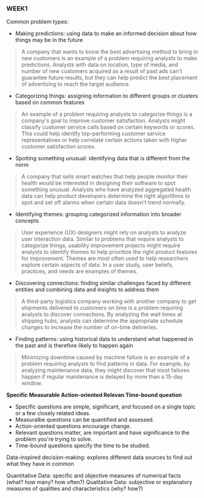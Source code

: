 ### WEEK1 ###

Common problem types:
- Making predictions: using data to make an informed decision about how things may be in the future
> A company that wants to know the best advertising method to bring in new customers is an example of a problem requiring analysts to make predictions. Analysts with data on location, type of media, and number of new customers acquired as a result of past ads can't guarantee future results, but they can help predict the best placement of advertising to reach the target audience.

- Categorizing things: assigning information to different groups or clusters based on common features
> An example of a problem requiring analysts to categorize things is a company's goal to improve customer satisfaction. Analysts might classify customer service calls based on certain keywords or scores. This could help identify top-performing customer service representatives or help correlate certain actions taken with higher customer satisfaction scores.

- Spotting something unusual: identifying data that is different from the norm
> A company that sells smart watches that help people monitor their health would be interested in designing their software to spot something unusual. Analysts who have analyzed aggregated health data can help product developers determine the right algorithms to spot and set off alarms when certain data doesn't trend normally.

- Identifying themes: grouping categorized information into broader concepts
> User experience (UX) designers might rely on analysts to analyze user interaction data. Similar to problems that require analysts to categorize things, usability improvement projects might require analysts to identify themes to help prioritize the right product features for improvement. Themes are most often used to help researchers explore certain aspects of data. In a user study, user beliefs, practices, and needs are examples of themes.

- Discovering connections: finding similar challenges faced by different entities and combining data and insights to address them
> A third-party logistics company working with another company to get shipments delivered to customers on time is a problem requiring analysts to discover connections. By analyzing the wait times at shipping hubs, analysts can determine the appropriate schedule changes to increase the number of on-time deliveries.

- Finding patterns: using historical data to understand what happened in the past and is therefore likely to happen again
> Minimizing downtime caused by machine failure is an example of a problem requiring analysts to find patterns in data. For example, by analyzing maintenance data, they might discover that most failures happen if regular maintenance is delayed by more than a 15-day window. 

**Specific Measurable Action-oriented Relevan Time-bound question**
- Specific questions are simple, significant, and focused on a single topic or a few closely related ideas.
- Measuralbe questions can be quantified and assessed.
- Action-oriented questions encourage change.
- Relevant questions matter, are important and have significance to the problem you're trying to solve.
- Time-bound questions specify the time to be studied.

Data-inspired decision-making: explores different data sources to find out what they have in common

Quantitative Data: specific and objective measures of numerical facts (what? how many? how often?)
Qualitative Data: subjective or explanatory measures of qualities and characteristics (why? how?)

